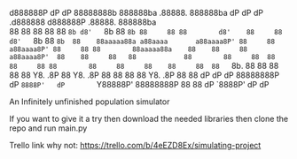 
d888888P dP     dP   88888888b     888888ba   .88888.   888888ba  dP     dP dP         .d888888  d888888P  .88888.   888888ba  
   88    88     88   88            88    `8b d8'   `8b  88    `8b 88     88 88        d8'    88     88    d8'   `8b  88    `8b 
   88    88aaaaa88a a88aaaa       a88aaaa8P' 88     88 a88aaaa8P' 88     88 88        88aaaaa88a    88    88     88 a88aaaa8P' 
   88    88     88   88            88        88     88  88        88     88 88        88     88     88    88     88  88   `8b. 
   88    88     88   88            88        Y8.   .8P  88        Y8.   .8P 88        88     88     88    Y8.   .8P  88     88 
   dP    dP     dP   88888888P     dP         `8888P'   dP        `Y88888P' 88888888P 88     88     dP     `8888P'   dP     dP 
                                                                                                                               
                                                                                                                               
An Infinitely unfinished population simulator

If you want to give it a try then download the needed libraries then clone the repo and run main.py

Trello link why not: https://trello.com/b/4eEZD8Ex/simulating-project
